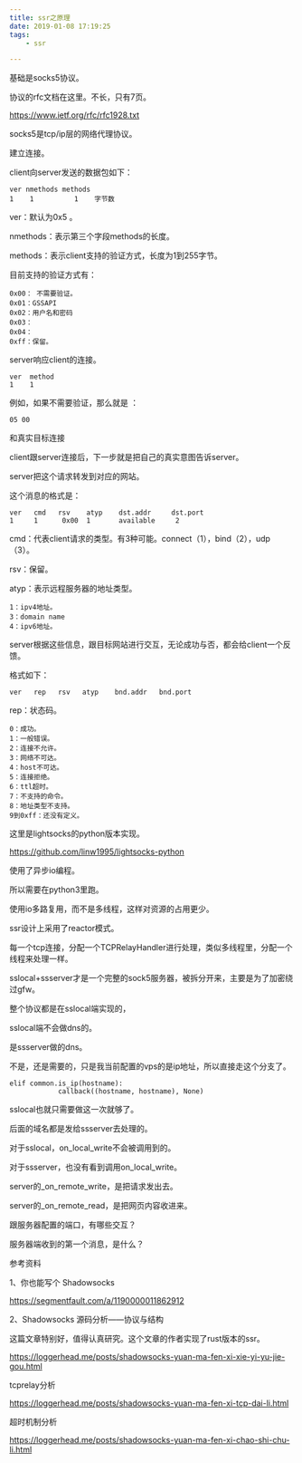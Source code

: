 ```yaml
---
title: ssr之原理
date: 2019-01-08 17:19:25
tags:
	- ssr

---
```






基础是socks5协议。

协议的rfc文档在这里。不长，只有7页。

https://www.ietf.org/rfc/rfc1928.txt

socks5是tcp/ip层的网络代理协议。

建立连接。

client向server发送的数据包如下：

```
ver nmethods methods
1    1          1    字节数
```

ver：默认为0x5 。

nmethods：表示第三个字段methods的长度。

methods：表示client支持的验证方式，长度为1到255字节。

目前支持的验证方式有：

```
0x00： 不需要验证。
0x01：GSSAPI
0x02：用户名和密码
0x03：
0x04：
0xff：保留。
```

server响应client的连接。

```
ver  method
1    1
```

例如，如果不需要验证，那么就是 ：

```
05 00
```



和真实目标连接

client跟server连接后，下一步就是把自己的真实意图告诉server。

server把这个请求转发到对应的网站。

这个消息的格式是：

```
ver   cmd   rsv    atyp    dst.addr     dst.port
1     1      0x00  1       available     2
```

cmd：代表client请求的类型。有3种可能。connect（1），bind（2），udp（3）。

rsv：保留。

atyp：表示远程服务器的地址类型。

```
1：ipv4地址。
3：domain name
4：ipv6地址。
```

server根据这些信息，跟目标网站进行交互，无论成功与否，都会给client一个反馈。

格式如下：

```
ver   rep   rsv   atyp    bnd.addr   bnd.port
```

rep：状态码。

```
0：成功。
1：一般错误。
2：连接不允许。
3：网络不可达。
4：host不可达。
5：连接拒绝。
6：ttl超时。
7：不支持的命令。
8：地址类型不支持。
9到0xff：还没有定义。
```



这里是lightsocks的python版本实现。

https://github.com/linw1995/lightsocks-python

使用了异步io编程。

所以需要在python3里跑。



使用io多路复用，而不是多线程，这样对资源的占用更少。



ssr设计上采用了reactor模式。

每一个tcp连接，分配一个TCPRelayHandler进行处理，类似多线程里，分配一个线程来处理一样。



sslocal+ssserver才是一个完整的sock5服务器，被拆分开来，主要是为了加密绕过gfw。

整个协议都是在sslocal端实现的，



sslocal端不会做dns的。

是ssserver做的dns。

不是，还是需要的，只是我当前配置的vps的是ip地址，所以直接走这个分支了。

```
elif common.is_ip(hostname):
            callback((hostname, hostname), None)
```

sslocal也就只需要做这一次就够了。

后面的域名都是发给ssserver去处理的。

对于sslocal，on_local_write不会被调用到的。

对于ssserver，也没有看到调用on_local_write。



server的_on_remote_write，是把请求发出去。

server的_on_remote_read，是把网页内容收进来。



跟服务器配置的端口，有哪些交互？

服务器端收到的第一个消息，是什么？



参考资料

1、你也能写个 Shadowsocks

https://segmentfault.com/a/1190000011862912

2、Shadowsocks 源码分析——协议与结构

这篇文章特别好，值得认真研究。这个文章的作者实现了rust版本的ssr。

https://loggerhead.me/posts/shadowsocks-yuan-ma-fen-xi-xie-yi-yu-jie-gou.html

tcprelay分析

https://loggerhead.me/posts/shadowsocks-yuan-ma-fen-xi-tcp-dai-li.html

超时机制分析

https://loggerhead.me/posts/shadowsocks-yuan-ma-fen-xi-chao-shi-chu-li.html